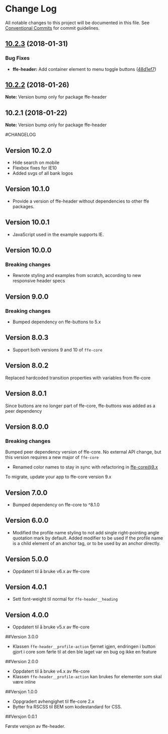 # Change Log

All notable changes to this project will be documented in this file.
See [Conventional Commits](https://conventionalcommits.org) for commit guidelines.

<a name="10.2.3"></a>
## [10.2.3](***REMOVED***) (2018-01-31)


### Bug Fixes

* **ffe-header:** Add container element to menu toggle buttons ([48d1ef7](***REMOVED***))




<a name="10.2.2"></a>
## [10.2.2](***REMOVED***) (2018-01-26)




**Note:** Version bump only for package ffe-header

<a name="10.2.1"></a>
## 10.2.1 (2018-01-22)




**Note:** Version bump only for package ffe-header

#CHANGELOG

## Version 10.2.0
* Hide search on mobile
* Flexbox fixes for IE10
* Added svgs of all bank logos

## Version 10.1.0
* Provide a version of ffe-header without dependencies to other ffe packages.

## Version 10.0.1
* JavaScript used in the example supports IE.

## Version 10.0.0

### Breaking changes
* Rewrote styling and examples from scratch, according to new responsive header specs

## Version 9.0.0

### Breaking changes
* Bumped dependency on ffe-buttons to 5.x

## Version 8.0.3
* Support both versions 9 and 10 of `ffe-core`

## Version 8.0.2

Replaced hardcoded transition properties with variables from ffe-core

## Version 8.0.1

Since buttons are no longer part of ffe-core, ffe-buttons was added as a peer dependency

## Version 8.0.0

### Breaking changes

Bumped peer dependency version of ffe-core. No external API change, but this version requires a new major of `ffe-core`

* Renamed color names to stay in sync with refactoring in ffe-core@9.x

To migrate, update your app to ffe-core version 9.x

## Version 7.0.0
* Bumped dependency on ffe-core to ^8.1.0

## Version 6.0.0
* Modified the profile name styling to not add single right-pointing angle quotation mark by default. Added modifier to be used if the profile name is a child element of an anchor tag, or to be used by an anchor directly.

## Version 5.0.0
* Oppdatert til å bruke v6.x av ffe-core

## Version 4.0.1
* Sett font-weight til normal for `ffe-header__heading`

## Version 4.0.0
* Oppdatert til å bruke v5.x av ffe-core

##Version 3.0.0
* Klassen `ffe-header__profile-action` fjernet igjen, endringen i button gjort i core som førte til at den ble laget var en bug og ikke en feature

##Version 2.0.0
* Oppdatert til å bruke v4.x av ffe-core
* Klassen `ffe-header__profile-action` kan brukes for elementer som skal være inline

##Versjon 1.0.0

* Oppgradert avhengighet til ffe-core 2.x
* Bytter fra RSCSS til BEM som kodestandard for CSS.

##Versjon 0.0.1

Første versjon av ffe-header.
